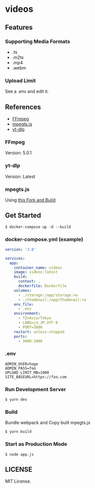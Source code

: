 # videos

## Features

### Supporting Media Formats
- .ts
- .m2ts
- .mp4
- .webm

### Upload Limit
See a .env and edit it.

## References
- [FFmpeg](https://github.com/FFmpeg/FFmpeg)
- [mpegts.js](https://github.com/xqq/mpegts.js)
- [yt-dlp](https://github.com/yt-dlp/yt-dlp)

### FFmpeg
Version: 5.0.1

### yt-dlp
Version: Latest

### mpegts.js
Using [this Fork and Build](https://github.com/iamtakagi/mpegts.js)

## Get Started
```console
$ docker-compose up -d --build
```

### docker-compose.yml (example)
```yml
version: '3.8'

services:
  app:
    container_name: videos
    image: videos:latest
    build: 
      context: .
      dockerfile: Dockerfile
    volumes:
      - ./storage:/app/storage:rw
      - ./thumbnail:/app/thumbnail:rw
    env_file:
      - .env
    environment:
      - TZ=Asia/Tokyo
      - LANG=ja_JP.UTF-8
      - PORT=3000
    restart: unless-stopped
    ports:
      - 3000:3000
```

### .env
```env
ADMIN_USER=hoge
ADMIN_PASS=foo
UPLOAD_LIMIT_MB=1000
SITE_BASEURL=https://foo.com
```

### Run Development Server
```console
$ yarn dev
```

### Build
Bundle webpack and Copy built mpegts.js
```console
$ yarn build
```

### Start as Production Mode
```console
$ node app.js
```

## LICENSE
MIT License.
